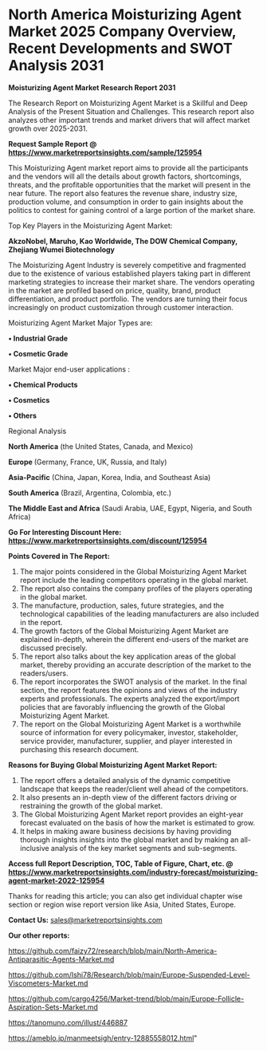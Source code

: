 # North America Moisturizing Agent Market 2025 Company Overview, Recent Developments and SWOT Analysis 2031

<strong>Moisturizing Agent Market Research Report 2031</strong>

The Research Report on Moisturizing Agent Market is a Skillful and Deep Analysis of the Present Situation and Challenges. This research report also analyzes other important trends and market drivers that will affect market growth over 2025-2031.

<strong>Request Sample Report @ <a href=https://www.marketreportsinsights.com/sample/125954>https://www.marketreportsinsights.com/sample/125954</a></strong>

This Moisturizing Agent market report aims to provide all the participants and the vendors will all the details about growth factors, shortcomings, threats, and the profitable opportunities that the market will present in the near future. The report also features the revenue share, industry size, production volume, and consumption in order to gain insights about the politics to contest for gaining control of a large portion of the market share.

Top Key Players in the Moisturizing Agent Market:

<strong>AkzoNobel, Maruho, Kao Worldwide, The DOW Chemical Company, Zhejiang Wumei Biotechnology</strong>

The Moisturizing Agent Industry is severely competitive and fragmented due to the existence of various established players taking part in different marketing strategies to increase their market share. The vendors operating in the market are profiled based on price, quality, brand, product differentiation, and product portfolio. The vendors are turning their focus increasingly on product customization through customer interaction.

Moisturizing Agent Market Major Types are:

<strong>• Industrial Grade

• Cosmetic Grade</strong>

Market Major end-user applications :

<strong>• Chemical Products

• Cosmetics

• Others</strong>

Regional Analysis

</u><strong><b>North America</b></strong> (the United States, Canada, and Mexico)

<strong><b>Europe </b></strong>(Germany, France, UK, Russia, and Italy)

<strong><b>Asia-Pacific</b></strong> (China, Japan, Korea, India, and Southeast Asia)

<strong><b>South America</b></strong> (Brazil, Argentina, Colombia, etc.)

<strong><b>The Middle East and Africa</b></strong> (Saudi Arabia, UAE, Egypt, Nigeria, and South Africa)

<strong>Go For Interesting Discount Here: <a href=https://www.marketreportsinsights.com/discount/125954>https://www.marketreportsinsights.com/discount/125954</a></strong>

<strong>Points Covered in The Report:</strong>
<ol>
  <li>The major points considered in the Global Moisturizing Agent Market report include the leading competitors operating in the global market.</li>
  <li>The report also contains the company profiles of the players operating in the global market.</li>
  <li>The manufacture, production, sales, future strategies, and the technological capabilities of the leading manufacturers are also included in the report.</li>
  <li>The growth factors of the Global Moisturizing Agent Market are explained in-depth, wherein the different end-users of the market are discussed precisely.</li>
  <li>The report also talks about the key application areas of the global market, thereby providing an accurate description of the market to the readers/users.</li>
  <li>The report incorporates the SWOT analysis of the market. In the final section, the report features the opinions and views of the industry experts and professionals. The experts analyzed the export/import policies that are favorably influencing the growth of the Global Moisturizing Agent Market.</li>
  <li>The report on the Global Moisturizing Agent Market is a worthwhile source of information for every policymaker, investor, stakeholder, service provider, manufacturer, supplier, and player interested in purchasing this research document.</li>
</ol>
<strong>Reasons for Buying Global Moisturizing Agent Market Report:</strong>

<ol>
  <li>The report offers a detailed analysis of the dynamic competitive landscape that keeps the reader/client well ahead of the competitors.</li>
  <li>It also presents an in-depth view of the different factors driving or restraining the growth of the global market.</li>
  <li>The Global Moisturizing Agent Market report provides an eight-year forecast evaluated on the basis of how the market is estimated to grow.</li>
  <li>It helps in making aware business decisions by having providing thorough insights insights into the global market and by making an all-inclusive analysis of the key market segments and sub-segments.</li>
</ol>
<strong>Access full Report Description, TOC, Table of Figure, Chart, etc. @ <a href=https://www.marketreportsinsights.com/industry-forecast/moisturizing-agent-market-2022-125954>https://www.marketreportsinsights.com/industry-forecast/moisturizing-agent-market-2022-125954</a></strong>


Thanks for reading this article; you can also get individual chapter wise section or region wise report version like Asia, United States, Europe.

<strong>Contact Us:</strong>
sales@marketreportsinsights.com

<strong>Our other reports:</strong>

<a href=https://github.com/faizy72/research/blob/main/North-America-Antiparasitic-Agents-Market.md>https://github.com/faizy72/research/blob/main/North-America-Antiparasitic-Agents-Market.md</a>

<a href=https://github.com/Ishi78/Research/blob/main/Europe-Suspended-Level-Viscometers-Market.md>https://github.com/Ishi78/Research/blob/main/Europe-Suspended-Level-Viscometers-Market.md</a>

<a href=https://github.com/cargo4256/Market-trend/blob/main/Europe-Follicle-Aspiration-Sets-Market.md>https://github.com/cargo4256/Market-trend/blob/main/Europe-Follicle-Aspiration-Sets-Market.md</a>

<a href=https://tanomuno.com/illust/446887>https://tanomuno.com/illust/446887</a>

<a href=https://ameblo.jp/manmeetsigh/entry-12885558012.html>https://ameblo.jp/manmeetsigh/entry-12885558012.html</a>"
